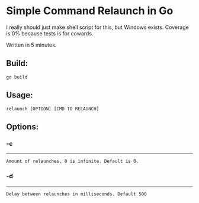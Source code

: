 # Simple Command Relaunch in Go
I really should just make shell script for this, but Windows exists. Coverage is 0% because tests is for cowards. 

Written in 5 minutes.
## Build:
    go build
## Usage: 
    relaunch [OPTION] [CMD TO RELAUNCH]
## Options: 
### -c 
----

    Amount of relaunches. 0 is infinite. Default is 0.
    
### -d 
----
    Delay between relaunches in milliseconds. Default 500